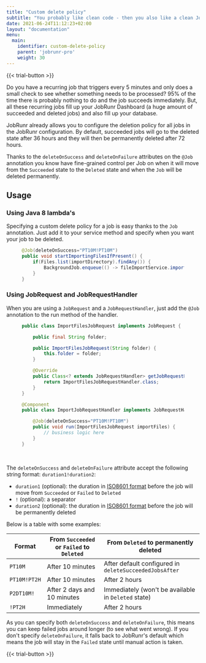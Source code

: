 ```yaml
---
title: "Custom delete policy"
subtitle: "You probably like clean code - then you also like a clean JobRunr Dashboard."
date: 2021-06-24T11:12:23+02:00
layout: "documentation"
menu: 
  main: 
    identifier: custom-delete-policy
    parent: 'jobrunr-pro'
    weight: 30
---
```

{{< trial-button >}}

Do you have a recurring job that triggers every 5 minutes and only does a small check to see whether something needs to be processed? 95% of the time there is probably nothing to do and the job succeeds immediately. But, all these recurring jobs fill up your JobRunr Dashboard (a huge amount of succeeded and deleted jobs) and also fill up your database. 

JobRunr already allows you to configure the deletion policy for all jobs in the JobRunr configuration. By default, succeeded jobs will go to the deleted state after 36 hours and they will then be permanently deleted after 72 hours.

Thanks to the `deleteOnSuccess` and `deleteOnFailure` attributes on the `@Job` annotation you know have fine-grained control per Job on when it will move from the `Succeeded` state to the `Deleted` state and when the `Job` will be deleted permanently.

## Usage

### Using Java 8 lambda's
Specifying a custom delete policy for a job is easy thanks to the `Job` annotation. Just add it to your service method and specify when you want your job to be deleted.
<figure>

```java
@Job(deleteOnSuccess="PT10M!PT10M")
public void startImportingFilesIfPresent() {
    if(Files.list(importDirectory).findAny()) {
        BackgroundJob.enqueue(() -> fileImportService.import(Files.list(importDirectory).collect(toList())));
    }
}
```
</figure>

### Using JobRequest and JobRequestHandler
When you are using a `JobRequest` and a `JobRequestHandler`, just add the `@Job` annotation to the run method of the handler.
<figure>

```java
public class ImportFilesJobRequest implements JobRequest {

    public final String folder;

    public ImportFilesJobRequest(String folder) {
        this.folder = folder;
    }

    @Override
    public Class<? extends JobRequestHandler> getJobRequestHandler() {
        return ImportFilesJobRequestHandler.class;
    }
}

@Component
public class ImportJobRequestHandler implements JobRequestHandler<ImportFilesJobRequest> {

    @Job(deleteOnSuccess="PT10M!PT10M")
    public void run(ImportFilesJobRequest importFiles) {
        // business logic here
    }
}

```
</figure>

<br>

The `deleteOnSuccess` and `deleteOnFailure` attribute accept the following string format: `duration1!duration2`:
- `duration1` (optional): the duration in [ISO8601 format](https://en.wikipedia.org/wiki/ISO_8601#Durations) before the job will move from `Succeeded` or `Failed` to `Deleted`
- `!` (optional): a separator
- `duration2` (optional): the duration in [ISO8601 format](https://en.wikipedia.org/wiki/ISO_8601#Durations) before the job will be permanently deleted

Below is a table with some examples:

| Format       | From `Succeeded` or `Failed` to `Deleted` | From `Deleted` to permanently deleted                  |
|--------------|-------------------------------------------|--------------------------------------------------------|
| `PT10M`      | After 10 minutes                          | After default configured in `deleteSucceededJobsAfter` |
| `PT10M!PT2H` | After 10 minutes                          | After 2 hours                                          |
| `P2DT10M!`   | After 2 days and 10 minutes               | Immediately (won't be available in `Deleted` state)    |
| `!PT2H`      | Immediately                               | After 2 hours                                          |

As you can specify both `deleteOnSuccess` and `deleteOnFailure`, this means you can keep failed jobs around longer (to see what went wrong). If you don't specify `deleteOnFailure`, it falls back to JobRunr's default which means the job will stay in the `Failed` state until manual action is taken.

{{< trial-button >}}
